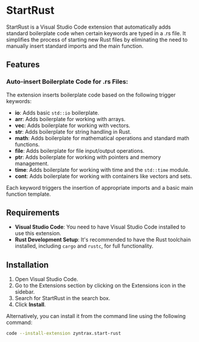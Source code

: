 # StartRust

StartRust is a Visual Studio Code extension that automatically adds standard boilerplate code when certain keywords are typed in a .rs file. It simplifies the process of starting new Rust files by eliminating the need to manually insert standard imports and the main function.

## Features

### Auto-insert Boilerplate Code for .rs Files:

The extension inserts boilerplate code based on the following trigger keywords:

- **io**: Adds basic `std::io` boilerplate.
- **arr**: Adds boilerplate for working with arrays.
- **vec**: Adds boilerplate for working with vectors.
- **str**: Adds boilerplate for string handling in Rust.
- **math**: Adds boilerplate for mathematical operations and standard math functions.
- **file**: Adds boilerplate for file input/output operations.
- **ptr**: Adds boilerplate for working with pointers and memory management.
- **time**: Adds boilerplate for working with time and the `std::time` module.
- **cont**: Adds boilerplate for working with containers like vectors and sets.

Each keyword triggers the insertion of appropriate imports and a basic main function template.

## Requirements

- **Visual Studio Code**: You need to have Visual Studio Code installed to use this extension.
- **Rust Development Setup**: It's recommended to have the Rust toolchain installed, including `cargo` and `rustc`, for full functionality.

## Installation

1. Open Visual Studio Code.
2. Go to the Extensions section by clicking on the Extensions icon in the sidebar.
3. Search for StartRust in the search box.
4. Click **Install**.

Alternatively, you can install it from the command line using the following command:

```bash
code --install-extension zyntrax.start-rust
